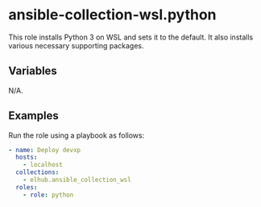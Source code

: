 # ansible-collection-wsl.python

This role installs Python 3 on WSL and sets it to the default. It also installs various necessary supporting packages.

## Variables

N/A.

## Examples

Run the role using a playbook as follows:

```yaml
- name: Deploy devxp
  hosts:
    - localhost
  collections:
    - elhub.ansible_collection_wsl
  roles:
    - role: python
```
